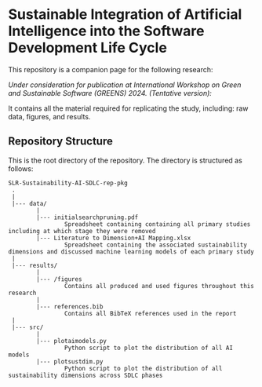 # Sustainable Integration of Artificial Intelligence into the Software Development Life Cycle
This repository is a companion page for the following research:

_Under consideration for publication at International Workshop on Green and Sustainable Software (GREENS) 2024. (Tentative version):_

It contains all the material required for replicating the study, including: raw data, figures, and results.

Repository Structure
---------------
This is the root directory of the repository. The directory is structured as follows:

    SLR-Sustainability-AI-SDLC-rep-pkg
     .
     |
     |--- data/
            |
            |--- initialsearchpruning.pdf
                    Spreadsheet containing containing all primary studies including at which stage they were removed
            |--- Literature to Dimension+AI Mapping.xlsx
                    Spreadsheet containing the associated sustainability dimensions and discussed machine learning models of each primary study
     |
     |--- results/
            |
            |--- /figures
                    Contains all produced and used figures throughout this research
            |
            |--- references.bib
                    Contains all BibTeX references used in the report
     |
     |--- src/
            |
            |--- plotaimodels.py
                    Python script to plot the distribution of all AI models           
            |--- plotsustdim.py
                    Python script to plot the distribution of all sustainability dimensions across SDLC phases   
